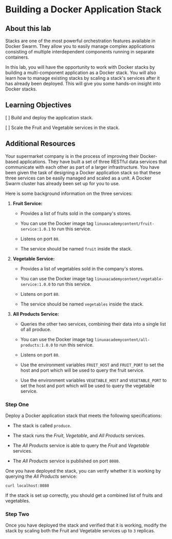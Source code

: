 # Building a Docker Application Stack

## About this lab

Stacks are one of the most powerful orchestration features available in Docker Swarm. They allow you to easily manage complex applications consisting of multiple interdependent components running in separate containers.

In this lab, you will have the opportunity to work with Docker stacks by building a multi-component application as a Docker stack. You will also learn how to manage existing stacks by scaling a stack's services after it has already been deployed. This will give you some hands-on insight into Docker stacks.

## Learning Objectives

[ ] Build and deploy the application stack.

[ ] Scale the Fruit and Vegetable services in the stack.

## Additional Resources

Your supermarket company is in the process of improving their Docker-based applications. They have built a set of three RESTful data services that communicate with each other as part of a larger infrastructure. You have been given the task of designing a Docker application stack so that these three services can be easily managed and scaled as a unit. A Docker Swarm cluster has already been set up for you to use.

Here is some background information on the three services:

1. **Fruit Service:**

    * Provides a list of fruits sold in the company's stores.

    * You can use the Docker image tag `linuxacademycontent/fruit-service:1.0.1` to run this service.

    * Listens on port `80`.

    * The service should be named `fruit` inside the stack.

2. **Vegetable Service:**

    * Provides a list of vegetables sold in the company's stores.

    * You can use the Docker image tag `linuxacademycontent/vegetable-service:1.0.0` to run this service.

    * Listens on port `80`.

    * The service should be named `vegetables` inside the stack.

3. **All Products Service:**

    * Queries the other two services, combining their data into a single list of all produce.

    * You can use the Docker image tag `linuxacademycontent/all-products:1.0.0` to run this service.
    
    * Listens on port `80`.

    * Use the environment variables `FRUIT_HOST` and `FRUIT_PORT` to set the host and port which will be used to query the fruit service.

    * Use the environment variables `VEGETABLE_HOST` and `VEGETABLE_PORT` to set the host and port which will be used to query the vegetable service.

### Step One

Deploy a Docker application stack that meets the following specifications:

* The stack is called `produce`.

* The stack runs the _Fruit_, _Vegetable_, and _All Products_ services.

* The _All Products_ service is able to query the _Fruit_ and _Vegetable_ services.

* The _All Products_ service is published on port `8080`.

One you have deployed the stack, you can verify whether it is working by querying the _All Products_ service:

```
curl localhost:8080
```

If the stack is set up correctly, you should get a combined list of fruits and vegetables.

### Step Two

Once you have deployed the stack and verified that it is working, modify the stack by scaling both the Fruit and Vegetable services up to `3` replicas.
